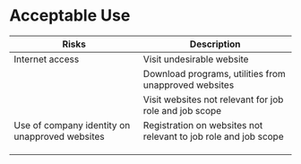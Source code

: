 # Acceptable Use

|Risks|Description|
|------------------|-------------|
|Internet access| Visit undesirable website |
| | Download programs, utilities from unapproved websites |
| | Visit websites not relevant for job role and job scope |
|Use of company identity on unapproved websites| Registration on websites not relevant to job role and job scope|
|||
|||
|||
 
